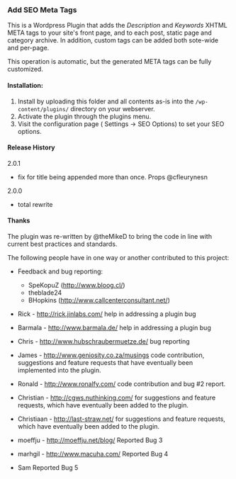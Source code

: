 ### Add SEO Meta Tags

This is a Wordpress Plugin that adds the <em>Description</em> and <em>Keywords</em> XHTML META tags to your site's front page, and to each post, static page and category archive. In addition, custom tags can be added both sote-wide and per-page.

This operation is automatic, but the generated META tags can be fully customized. 

#### Installation:
1. Install by uploading this folder and all contents as-is into the `/wp-content/plugins/` directory on your webserver.
2. Activate the plugin through the plugins menu.
3. Visit the configuration page ( Settings -> SEO Options) to set your SEO options.
 
#### Release History
2.0.1
- fix for title being appended more than once. Props @cfleurynesn

2.0.0
- total rewrite


#### Thanks
The plugin was re-written by @theMikeD to bring the code in line with current best practices and standards.

The following people have in one way or another contributed to this project:

- Feedback and bug reporting:
	- SpeKopuZ (http://www.bloog.cl/)
	- theblade24
	- BHopkins (http://www.callcenterconsultant.net/)

- Rick - http://rick.jinlabs.com/
	help in addressing a plugin bug

- Barmala - http://www.barmala.de/
	help in addressing a plugin bug

- Chris - http://www.hubschraubermuetze.de/
	bug reporting

- James - http://www.geniosity.co.za/musings
	code contribution, suggestions and feature requests that have eventually
	been implemented into the plugin.
	
- Ronald - http://www.ronalfy.com/
	code contribution and bug #2 report.
	
- Christian - http://cgws.nuthinking.com/
	for suggestions and feature requests, which have eventually been added
	to the plugin.
	
- Christiaan - http://last-straw.net/
	for suggestions and feature requests, which have eventually been added
	to the plugin.

- moeffju - http://moeffju.net/blog/
	Reported Bug 3
	
- marhgil - http://www.macuha.com/
	Reported Bug 4

- Sam
	Reported Bug 5


